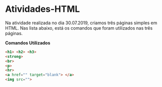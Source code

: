 # Atividades-HTML

<p>
Na atividade realizada no dia 30.07.2019, criamos três páginas simples em HTML. Nas lista abaixo, está os comandos que foram utilizados nas três páginas.</p>

**Comandos Utilizados**

```html
<h1> <h2> <h3>
<strong>
<br>
<p>
<hr>
<a href="" target="blank"> </a>
<img src="">
```

